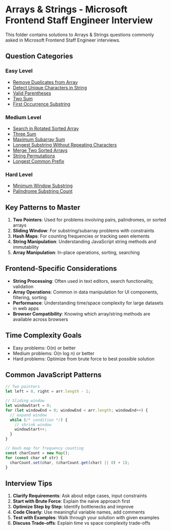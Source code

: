 # Arrays & Strings - Microsoft Frontend Staff Engineer Interview

This folder contains solutions to Arrays & Strings questions commonly asked in Microsoft Frontend Staff Engineer interviews.

## Question Categories

### Easy Level
- [Remove Duplicates from Array](./remove-duplicates-array.md)
- [Detect Unique Characters in String](./unique-characters-string.md)
- [Valid Parentheses](./valid-parentheses.md)
- [Two Sum](./two-sum.md)
- [First Occurrence Substring](./first-occurrence-substring.md)

### Medium Level
- [Search in Rotated Sorted Array](./search-rotated-array.md)
- [Three Sum](./three-sum.md)
- [Maximum Subarray Sum](./maximum-subarray-sum.md)
- [Longest Substring Without Repeating Characters](./longest-substring-no-repeat.md)
- [Merge Two Sorted Arrays](./merge-sorted-arrays.md)
- [String Permutations](./string-permutations.md)
- [Longest Common Prefix](./longest-common-prefix.md)

### Hard Level
- [Minimum Window Substring](./minimum-window-substring.md)
- [Palindrome Substring Count](./palindrome-substring-count.md)

## Key Patterns to Master

1. **Two Pointers**: Used for problems involving pairs, palindromes, or sorted arrays
2. **Sliding Window**: For substring/subarray problems with constraints
3. **Hash Maps**: For counting frequencies or tracking seen elements
4. **String Manipulation**: Understanding JavaScript string methods and immutability
5. **Array Manipulation**: In-place operations, sorting, searching

## Frontend-Specific Considerations

- **String Processing**: Often used in text editors, search functionality, validation
- **Array Operations**: Common in data manipulation for UI components, filtering, sorting
- **Performance**: Understanding time/space complexity for large datasets in web apps
- **Browser Compatibility**: Knowing which array/string methods are available across browsers

## Time Complexity Goals

- Easy problems: O(n) or better
- Medium problems: O(n log n) or better
- Hard problems: Optimize from brute force to best possible solution

## Common JavaScript Patterns

```javascript
// Two pointers
let left = 0, right = arr.length - 1;

// Sliding window
let windowStart = 0;
for (let windowEnd = 0; windowEnd < arr.length; windowEnd++) {
  // expand window
  while (/* condition */) {
    // shrink window
    windowStart++;
  }
}

// Hash map for frequency counting
const charCount = new Map();
for (const char of str) {
  charCount.set(char, (charCount.get(char) || 0) + 1);
}
```

## Interview Tips

1. **Clarify Requirements**: Ask about edge cases, input constraints
2. **Start with Brute Force**: Explain the naive approach first
3. **Optimize Step by Step**: Identify bottlenecks and improve
4. **Code Clearly**: Use meaningful variable names, add comments
5. **Test with Examples**: Walk through your solution with given examples
6. **Discuss Trade-offs**: Explain time vs space complexity trade-offs 